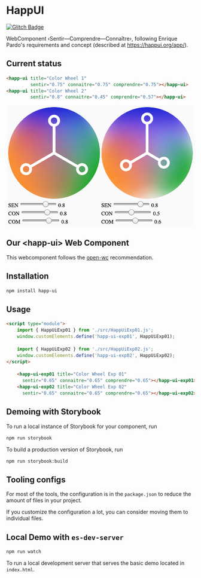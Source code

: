 # HappUI

[![Glitch Badge](https://badge.glitch.me/gfio-happui)](https://gfio-happui.glitch.me/)

WebComponent ‹Sentir—Comprendre—Connaître›, following Enrique Pardo's
requirements and concept (described at https://happui.org/app/).

## Current status

```html
<happ-ui title="Color Wheel 1"
         sentir="0.75" connaitre="0.75" comprendre="0.75"></happ-ui>
<happ-ui title="Color Wheel 2"
         sentir="0.8" connaitre="0.45" comprendre="0.57"></happ-ui>
```

![Two sample ‹happ-ui› web components](docs/happ-ui-components-sample.png)

## Our \<happ-ui> Web Component

This webcomponent follows the [open-wc](https://github.com/open-wc/open-wc) recommendation.

## Installation

```bash
npm install happ-ui
```

## Usage

```html
<script type="module">
    import { HappUiExp01 } from './src/HappUiExp01.js';
    window.customElements.define('happ-ui-exp01', HappUiExp01);

    import { HappUiExp02 } from './src/HappUiExp02.js';
    window.customElements.define('happ-ui-exp02', HappUiExp02);
</script>

    <happ-ui-exp01 title="Color Wheel Exp 01"
      sentir="0.65" connaitre="0.65" comprendre="0.65"></happ-ui-exp01>
    <happ-ui-exp02 title="Color Wheel Exp 02"
      sentir="0.65" connaitre="0.65" comprendre="0.65"></happ-ui-exp02>
```

## Demoing with Storybook

To run a local instance of Storybook for your component, run

```bash
npm run storybook
```

To build a production version of Storybook, run

```bash
npm run storybook:build
```

## Tooling configs

For most of the tools, the configuration is in the `package.json` to reduce the amount of files in your project.

If you customize the configuration a lot, you can consider moving them to individual files.

## Local Demo with `es-dev-server`

```bash
npm run watch
```

To run a local development server that serves the basic demo located in `index.html`.